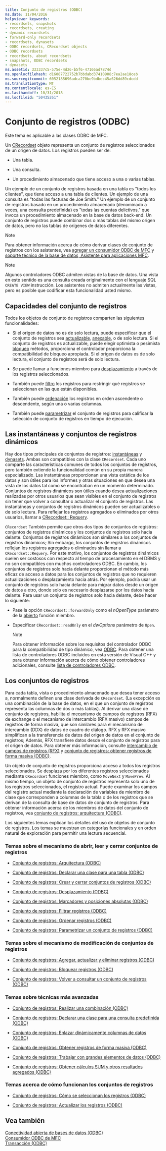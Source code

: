 ```yaml
---
title: Conjunto de registros (ODBC)
ms.date: 11/04/2016
helpviewer_keywords:
- recordsets, snapshots
- recordsets, creating
- dynamic recordsets
- forward-only recordsets
- recordsets, dynasets
- ODBC recordsets, CRecordset objects
- ODBC recordsets
- recordsets, about recordsets
- snapshots, ODBC recordsets
- dynasets
ms.assetid: 333337c5-575e-4d26-b5f6-47166ad7874d
ms.openlocfilehash: d16087722752b7bbdabd37410908c7ea2ae18ceb
ms.sourcegitcommit: 6052185696adca270bc9bdbec45a626dd89cdcdd
ms.translationtype: MT
ms.contentlocale: es-ES
ms.lasthandoff: 10/31/2018
ms.locfileid: "50435261"
---
```

# <a name="recordset-odbc"></a>Conjunto de registros (ODBC)

Este tema es aplicable a las clases ODBC de MFC.

Un [CRecordset](../../mfc/reference/crecordset-class.md) objeto representa un conjunto de registros seleccionados de un origen de datos. Los registros pueden ser de:

- Una tabla.

- Una consulta.

- Un procedimiento almacenado que tiene acceso a una o varias tablas.

Un ejemplo de un conjunto de registros basada en una tabla es "todos los clientes", que tiene acceso a una tabla de clientes. Un ejemplo de una consulta es "todas las facturas de Joe Smith." Un ejemplo de un conjunto de registros basado en un procedimiento almacenado (denominado a veces, una consulta predefinida) es "todas las cuentas delictivos," que invoca un procedimiento almacenado en la base de datos back-end. Un conjunto de registros puede combinar dos o más tablas del mismo origen de datos, pero no las tablas de orígenes de datos diferentes.

> [!NOTE]
>  Para obtener información acerca de cómo derivar clases de conjunto de registros con los asistentes, vea [agregar un consumidor ODBC de MFC](../../mfc/reference/adding-an-mfc-odbc-consumer.md) y [soporte técnico de la base de datos, Asistente para aplicaciones MFC](../../mfc/reference/database-support-mfc-application-wizard.md).

> [!NOTE]
>  Algunos controladores ODBC admiten vistas de la base de datos. Una vista en este sentido es una consulta creada originalmente con el lenguaje SQL `CREATE VIEW` instrucción. Los asistentes no admiten actualmente las vistas, pero es posible que codificar esta funcionalidad usted mismo.

##  <a name="_core_recordset_capabilities"></a> Capacidades del conjunto de registros

Todos los objetos de conjunto de registros comparten las siguientes funcionalidades:

- Si el origen de datos no es de solo lectura, puede especificar que el conjunto de registros sea [actualizable](../../data/odbc/recordset-adding-updating-and-deleting-records-odbc.md), [anexable](../../data/odbc/recordset-adding-updating-and-deleting-records-odbc.md), o de solo lectura. Si el conjunto de registros es actualizable, puede elegir optimista o pesimista [bloqueo](../../data/odbc/recordset-locking-records-odbc.md) métodos, proporciona el controlador proporciona la compatibilidad de bloqueo apropiada. Si el origen de datos es de solo lectura, el conjunto de registros será de solo lectura.

- Se puede llamar a funciones miembro para [desplazamiento](../../data/odbc/recordset-scrolling-odbc.md) a través de los registros seleccionados.

- También puede [filtro](../../data/odbc/recordset-filtering-records-odbc.md) los registros para restringir qué registros se seleccionan en las que están disponibles.

- También puede [ordenación](../../data/odbc/recordset-sorting-records-odbc.md) los registros en orden ascendente o descendente, según una o varias columnas.

- También puede [parametrizar](../../data/odbc/recordset-parameterizing-a-recordset-odbc.md) el conjunto de registros para calificar la selección de conjunto de registros en tiempo de ejecución.

##  <a name="_core_snapshots_and_dynasets"></a> Las instantáneas y conjuntos de registros dinámicos

Hay dos tipos principales de conjuntos de registros: [instantáneas](../../data/odbc/snapshot.md) y [dynasets](../../data/odbc/dynaset.md). Ambas son compatibles con la clase `CRecordset`. Cada uno comparte las características comunes de todos los conjuntos de registros, pero también extiende la funcionalidad común en su propia manera especializado. Las instantáneas proporcionan una vista estática de los datos y son útiles para los informes y otras situaciones en que desea una vista de los datos tal como se encontraban en un momento determinado. Conjuntos de registros dinámicos son útiles cuando desea actualizaciones realizadas por otros usuarios que sean visibles en el conjunto de registros sin tener que volver a consultar o actualizar el conjunto de registros. Las instantáneas y conjuntos de registros dinámicos pueden ser actualizables o de solo lectura. Para reflejar los registros agregados o eliminados por otros usuarios, llamar a [CRecordset:: Requery](../../mfc/reference/crecordset-class.md#requery).

`CRecordset` También permite que otros dos tipos de conjuntos de registros: conjuntos de registros dinámicos y los conjuntos de registros solo hacia delante. Conjuntos de registros dinámicos son similares a los conjuntos de registros dinámicos; Sin embargo, los conjuntos de registros dinámicos reflejan los registros agregados o eliminados sin llamar a `CRecordset::Requery`. Por este motivo, los conjuntos de registros dinámicos suelen ser costosos con respecto al tiempo de procesamiento en el DBMS y no son compatibles con muchos controladores ODBC. En cambio, los conjuntos de registros solo hacia delante proporcionan el método más eficaz de acceso a datos para los conjuntos de registros que no requieren actualizaciones o desplazamiento hacia atrás. Por ejemplo, podría usar un conjunto de registros solo hacia delante para migrar datos desde un origen de datos a otro, donde solo es necesario desplazarse por los datos hacia delante. Para usar un conjunto de registros solo hacia delante, debe hacer lo siguiente:

- Pase la opción `CRecordset::forwardOnly` como el *nOpenType* parámetro de la [abierto](../../mfc/reference/crecordset-class.md#open) función miembro.

- Especificar `CRecordset::readOnly` en el *dwOptions* parámetro de `Open`.

    > [!NOTE]
    >  Para obtener información sobre los requisitos del controlador ODBC para la compatibilidad de tipo dinámico, vea [ODBC](../../data/odbc/odbc-basics.md). Para obtener una lista de controladores ODBC incluidos en esta versión de Visual C++ y para obtener información acerca de cómo obtener controladores adicionales, consulte [lista de controladores ODBC](../../data/odbc/odbc-driver-list.md).

##  <a name="_core_your_recordsets"></a> Los conjuntos de registros

Para cada tabla, vista o procedimiento almacenado que desea tener acceso a, normalmente definen una clase derivada de `CRecordset`. (La excepción es una combinación de la base de datos, en el que un conjunto de registros representa las columnas de dos o más tablas). Al derivar una clase de conjunto de registros, habilita el mecanismo de campos de registros (RFX) de exchange o el mecanismo de intercambio (RFX masivo) campos de registros de forma masiva, que son similares para el mecanismo de intercambio (DDX) de datos de cuadro de diálogo. RFX y RFX masivo simplifican a la transferencia de datos del origen de datos en el conjunto de registros; Además, RFX transfiere datos desde el conjunto de registros para el origen de datos. Para obtener más información, consulte [intercambio de campos de registros (RFX)](../../data/odbc/record-field-exchange-rfx.md) y [conjunto de registros: obtener registros de forma masiva (ODBC)](../../data/odbc/recordset-fetching-records-in-bulk-odbc.md).

Un objeto de conjunto de registros proporciona acceso a todos los registros seleccionados. Se desplaza por los diferentes registros seleccionados mediante `CRecordset` funciones miembro, como `MoveNext` y `MovePrev`. Al mismo tiempo, un objeto de conjunto de registros representa solo uno de los registros seleccionados, el registro actual. Puede examinar los campos del registro actual mediante la declaración de variables de miembro de clase que corresponden a columnas de la tabla o de los registros que se derivan de la consulta de base de datos de conjunto de registros. Para obtener información acerca de los miembros de datos del conjunto de registros, vea [conjunto de registros: arquitectura (ODBC)](../../data/odbc/recordset-architecture-odbc.md).

Los siguientes temas explican los detalles del uso de objetos de conjunto de registros. Los temas se muestran en categorías funcionales y en orden natural de exploración para permitir una lectura secuencial.

### <a name="topics-about-the-mechanics-of-opening-reading-and-closing-recordsets"></a>Temas sobre el mecanismo de abrir, leer y cerrar conjuntos de registros

- [Conjunto de registros: Arquitectura (ODBC)](../../data/odbc/recordset-architecture-odbc.md)

- [Conjunto de registros: Declarar una clase para una tabla (ODBC)](../../data/odbc/recordset-declaring-a-class-for-a-table-odbc.md)

- [Conjunto de registros: Crear y cerrar conjuntos de registros (ODBC)](../../data/odbc/recordset-creating-and-closing-recordsets-odbc.md)

- [Conjunto de registros: Desplazamiento (ODBC)](../../data/odbc/recordset-scrolling-odbc.md)

- [Conjunto de registros: Marcadores y posiciones absolutas (ODBC)](../../data/odbc/recordset-bookmarks-and-absolute-positions-odbc.md)

- [Conjunto de registros: Filtrar registros (ODBC)](../../data/odbc/recordset-filtering-records-odbc.md)

- [Conjunto de registros: Ordenar registros (ODBC)](../../data/odbc/recordset-sorting-records-odbc.md)

- [Conjunto de registros: Parametrizar un conjunto de registros (ODBC)](../../data/odbc/recordset-parameterizing-a-recordset-odbc.md)

### <a name="topics-about-the-mechanics-of-modifying-recordsets"></a>Temas sobre el mecanismo de modificación de conjuntos de registros

- [Conjunto de registros: Agregar, actualizar y eliminar registros (ODBC)](../../data/odbc/recordset-adding-updating-and-deleting-records-odbc.md)

- [Conjunto de registros: Bloquear registros (ODBC)](../../data/odbc/recordset-locking-records-odbc.md)

- [Conjunto de registros: Volver a consultar un conjunto de registros (ODBC)](../../data/odbc/recordset-requerying-a-recordset-odbc.md)

### <a name="topics-about-somewhat-more-advanced-techniques"></a>Temas sobre técnicas más avanzadas

- [Conjunto de registros: Realizar una combinación (ODBC)](../../data/odbc/recordset-performing-a-join-odbc.md)

- [Conjunto de registros: Declarar una clase para una consulta predefinida (ODBC)](../../data/odbc/recordset-declaring-a-class-for-a-predefined-query-odbc.md)

- [Conjunto de registros: Enlazar dinámicamente columnas de datos (ODBC)](../../data/odbc/recordset-dynamically-binding-data-columns-odbc.md)

- [Conjunto de registros: Obtener registros de forma masiva (ODBC)](../../data/odbc/recordset-fetching-records-in-bulk-odbc.md)

- [Conjunto de registros: Trabajar con grandes elementos de datos (ODBC)](../../data/odbc/recordset-working-with-large-data-items-odbc.md)

- [Conjunto de registros: Obtener cálculos SUM y otros resultados agregados (ODBC)](../../data/odbc/recordset-obtaining-sums-and-other-aggregate-results-odbc.md)

### <a name="topics-about-how-recordsets-work"></a>Temas acerca de cómo funcionan los conjuntos de registros

- [Conjunto de registros: Cómo se seleccionan los registros (ODBC)](../../data/odbc/recordset-how-recordsets-select-records-odbc.md)

- [Conjunto de registros: Actualizar los registros (ODBC)](../../data/odbc/recordset-how-recordsets-update-records-odbc.md)

## <a name="see-also"></a>Vea también

[Conectividad abierta de bases de datos (ODBC)](../../data/odbc/open-database-connectivity-odbc.md)<br/>
[Consumidor ODBC de MFC](../../mfc/reference/adding-an-mfc-odbc-consumer.md)<br/>
[Transacción (ODBC)](../../data/odbc/transaction-odbc.md)